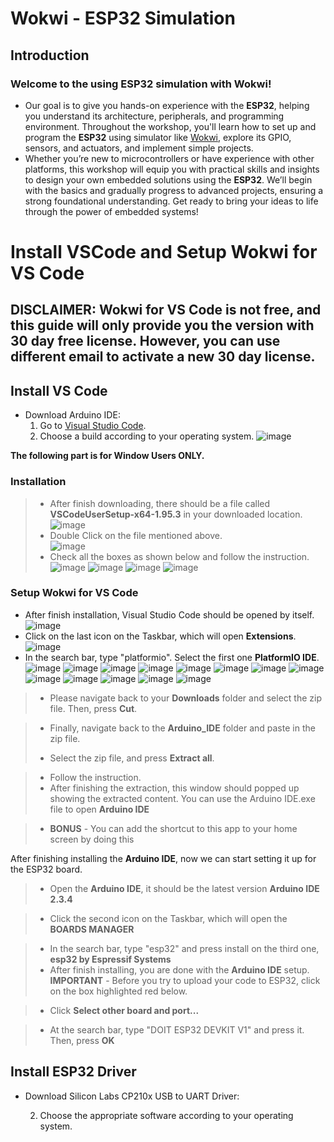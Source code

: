 # Wokwi - ESP32 Simulation

## Introduction

### Welcome to the using ESP32 simulation with Wokwi!
- Our goal is to give you hands-on experience with the **ESP32**, helping you understand its architecture, peripherals, and programming environment. Throughout the workshop, you'll learn how to set up and program the **ESP32** using simulator like [Wokwi](https://wokwi.com/projects/new/esp32), explore its GPIO, sensors, and actuators, and implement simple projects.
- Whether you’re new to microcontrollers or have experience with other platforms, this workshop will equip you with practical skills and insights to design your own embedded solutions using the **ESP32**. We’ll begin with the basics and gradually progress to advanced projects, ensuring a strong foundational understanding. Get ready to bring your ideas to life through the power of embedded systems! 

# Install VSCode and Setup Wokwi for VS Code
## DISCLAIMER: Wokwi for VS Code is not free, and this guide will only provide you the version with 30 day free license. However, you can use different email to activate a new 30 day license.   

## Install VS Code

- Download Arduino IDE:
    1) Go to [Visual Studio Code](https://code.visualstudio.com/download).
    2) Choose a build according to your operating system.
![image](https://github.com/Robocon-Team-2025/Embedded_System_Workshop/blob/main/Image/VSCode-01.png) 

**The following part is for Window Users ONLY.**
### Installation
> - After finish downloading, there should be a file called **VSCodeUserSetup-x64-1.95.3** in your downloaded location.
> ![image](https://github.com/Robocon-Team-2025/Embedded_System_Workshop/blob/main/Image/VSCode-02.png)
> - Double Click on the file mentioned above.  
> ![image](https://github.com/Robocon-Team-2025/Embedded_System_Workshop/blob/main/Image/VSCode-03.png)
> - Check all the boxes as shown below and follow the instruction.  
> ![image](https://github.com/Robocon-Team-2025/Embedded_System_Workshop/blob/main/Image/VSCode-041.png)
> ![image](https://github.com/Robocon-Team-2025/Embedded_System_Workshop/blob/main/Image/VSCode-05.png)
> ![image](https://github.com/Robocon-Team-2025/Embedded_System_Workshop/blob/main/Image/VSCode-06.png) 
> ![image](https://github.com/Robocon-Team-2025/Embedded_System_Workshop/blob/main/Image/VSCode-07.png)

### Setup Wokwi for VS Code
- After finish installation, Visual Studio Code should be opened by itself.
![image](https://github.com/Robocon-Team-2025/Embedded_System_Workshop/blob/main/Image/VSCode-08.png)
- Click on the last icon on the Taskbar, which will open **Extensions**.  
![image](https://github.com/Robocon-Team-2025/Embedded_System_Workshop/blob/main/Image/VSCode-091.png)
- In the search bar, type "platformio". Select the first one **PlatformIO IDE**.  
![image](https://github.com/Robocon-Team-2025/Embedded_System_Workshop/blob/main/Image/VSCode-10.png) 
![image](https://github.com/Robocon-Team-2025/Embedded_System_Workshop/blob/main/Image/VSCode-11.png) 
![image](https://github.com/Robocon-Team-2025/Embedded_System_Workshop/blob/main/Image/VSCode-12.png) 
![image](https://github.com/Robocon-Team-2025/Embedded_System_Workshop/blob/main/Image/VSCode-13.png) 
![image](https://github.com/Robocon-Team-2025/Embedded_System_Workshop/blob/main/Image/VSCode-14.png) 
![image](https://github.com/Robocon-Team-2025/Embedded_System_Workshop/blob/main/Image/VSCode-14.png) 
![image](https://github.com/Robocon-Team-2025/Embedded_System_Workshop/blob/main/Image/VSCode-15.png) 
![image](https://github.com/Robocon-Team-2025/Embedded_System_Workshop/blob/main/Image/VSCode-16.png) 
![image](https://github.com/Robocon-Team-2025/Embedded_System_Workshop/blob/main/Image/VSCode-17.png) 
![image](https://github.com/Robocon-Team-2025/Embedded_System_Workshop/blob/main/Image/VSCode-18.png) 
![image](https://github.com/Robocon-Team-2025/Embedded_System_Workshop/blob/main/Image/VSCode-19.png) 
![image](https://github.com/Robocon-Team-2025/Embedded_System_Workshop/blob/main/Image/VSCode-20.png) 
![image](https://github.com/Robocon-Team-2025/Embedded_System_Workshop/blob/main/Image/VSCode-21.png) 

>
>
> - Please navigate back to your **Downloads** folder and select the zip file. Then, press **Cut**. 

>
> - Finally, navigate back to the **Arduino_IDE** folder and paste in the zip file.
>
> - Select the zip file, and press **Extract all**.

>
> - Follow the instruction.  
> - After finishing the extraction, this window should popped up showing the extracted content. You can use the Arduino IDE.exe file to open **Arduino IDE**

> - **BONUS** - You can add the shortcut to this app to your home screen by doing this


After finishing installing the **Arduino IDE**, now we can start setting it up for the ESP32 board.
> - Open the **Arduino IDE**, it should be the latest version **Arduino IDE 2.3.4**  

> - Click the second icon on the Taskbar, which will open the **BOARDS MANAGER**  

> - In the search bar, type "esp32" and press install on the third one, **esp32 by Espressif Systems**  
> - After finish installing, you are done with the **Arduino IDE** setup.
> **IMPORTANT** - Before you try to upload your code to ESP32, click on the box highlighted red below.  

> - Click **Select other board and port...**  

> - At the search bar, type "DOIT ESP32 DEVKIT V1" and press it. Then, press **OK**


## Install ESP32 Driver

- Download Silicon Labs CP210x USB to UART Driver:
    
    2) Choose the appropriate software according to your operating system.



